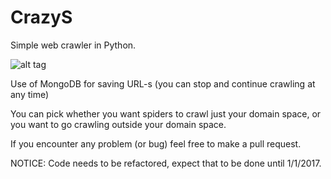 # CrazyS
Simple web crawler in Python.

![alt tag](http://oi63.tinypic.com/2093qxd.jpg)

Use of MongoDB for saving URL-s (you can stop and continue crawling at any time)

You can pick whether you want spiders to crawl just your domain space, or you want to go crawling outside your domain space.

If you encounter any problem (or bug) feel free to make a pull request.

NOTICE: Code needs to be refactored, expect that to be done until 1/1/2017.
